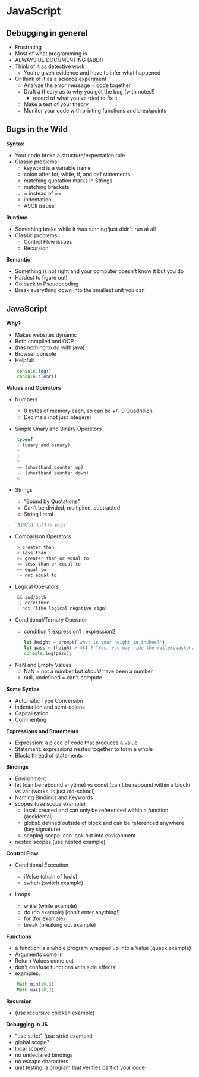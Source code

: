 # JavaScript

## Debugging in general
- Frustrating
- Most of what programming is
- ALWAYS BE DOCUMENTING (ABD!)
- Think of it as detective work
	- You're given evidence  and have to infer what happened
- Or think of it as a science experiment
	- Analyze the error message + code together
	- Draft a theory as to why you got the bug (with notes!)
		- record of what you've tried to fix it
	- Make a test of your theory
	- Monitor your code with printing functions and breakpoints

## Bugs in the Wild

**Syntax**

- Your code broke a structure/expectation rule
- Classic problems:
	- keyword is a variable name
	- colon after for, while, if, and def statements
	- matching quotation marks in Strings
	- matching brackets
	- = instead of ==
	- indentation
	- ASCII issues

**Runtime**

- Something broke while it was running/just didn't run at all
- Classic problems:
	- Control Flow issues
	- Recursion

**Semantic**

- Something is not right and your computer doesn't know it but you do
- Hardest to figure out!
- Go back to Pseudocoding
- Break everything down into the smallest unit you can

## JavaScript

**Why?**

- Makes websites dynamic
- Both compiled and OOP
- (has nothing to do with java)
- Browser console
- Helpful:
```javascript
	console.log()
	console.clear()
```

**Values and Operators**

- Numbers
	- 8 bytes of memory each, so can be +/- 9 Quadrillion
	- Decimals (not just integers)

- Simple Unary and Binary Operators

```javascript
	typeof
	- (unary and binary)
	+
	/
	*
	++ (shorthand counter up)
	-- (shorthand counter down)
	%
```
- Strings
	- “Bound by Quotations”
	- Can’t be divided, multiplied, subtracted
	- String literal

	```javascript
	`${9/3} little pigs`
	```
- Comparison Operators

```javascript
	> greater than
	< less than
	>= greater than or equal to
	<= less than or equal to
	== equal to
	!= not equal to
```
- Logical Operators

```javascript
	&& and/both
	|| or/either
	! not (like logical negative sign)
```
- Conditional/Ternary Operator
	 - condition ? expression1 : expression2

		```javascript
		let height = prompt('what is your height in inches?');
		let pass = (height > 48) ? "Yes, you may ride the rollercoaster." : "Sorry, you may not ride the rollercoaster.";
		console.log(pass);
		```
- NaN and Empty Values
	- NaN = not a number but *should* have been a number
	- null, undefined = can't compute

**Some Syntax**

- Automatic Type Conversion
- indentation and semi-colons
- Capitalization
- Commenting

**Expressions and Statements**
- Expression: a piece of code that produces a value
- Statement: expressions nested together to form a whole
- Block: thread of statements

**Bindings**

- Environment
- let (can be rebound anytime) vs const (can't be rebound within a block) vs var (works, is just old-school)
- Naming Bindings and Keywords
- scopes (use scope example)
	- local: created and can only be referenced within a function (accidental)
	- global: defined outside of block and can be referenced anywhere (key signature)
	- scoping scope: can look out into environment
- nested scopes (use nested example)

**Control Flow**

- Conditional Execution
	- if/else (chain of fools)
	- switch (switch example)

- Loops
	- while (while example)
	- do (do example) [don't enter anything!]
	- for (for example)
	- break (breaking out example)

**Functions**
- a function is a whole program wrapped up into a Value (quack example)
- Arguments come in
- Return Values come out
- don't confuse functions with side effects!
- examples:

```javascript
	Math.min(10,3)
	Math.max(10,3)
```

**Recursion**
- (use recursive chicken example)

**Debugging in JS**

- "use strict" (use strict example)
- global scope?
- local scope?
- no undeclared bindings
- no escape characters
- [unit testing: a program that verifies part of your code](https://www.smashingmagazine.com/2012/06/introduction-to-javascript-unit-testing/)
